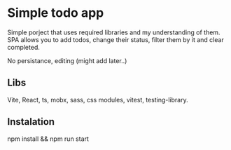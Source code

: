 # Simple todo app

Simple porject that uses required libraries and my understanding of them. SPA allows you to add todos, change their status, filter them by it and clear completed.

No persistance, editing (might add later..)

## Libs

Vite, React, ts, mobx, sass, css modules, vitest, testing-library.

## Instalation

npm install && npm run start
